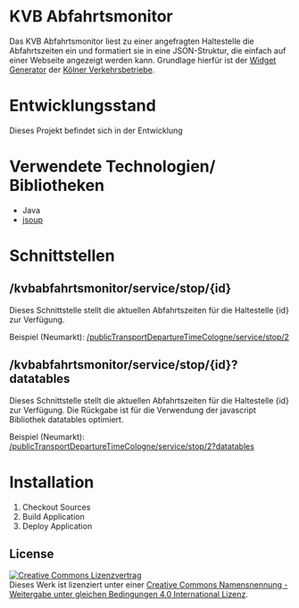 # KVB Abfahrtsmonitor

Das KVB Abfahrtsmonitor liest zu einer angefragten Haltestelle die Abfahrtszeiten ein und formatiert sie in eine JSON-Struktur, die einfach auf einer Webseite angezeigt werden kann. Grundlage hierfür ist der [Widget Generator](http://www.kvb-koeln.de/generator/) der [Kölner Verkehrsbetriebe](http://www.kvb-koeln.de/).

# Entwicklungsstand

Dieses Projekt befindet sich in der Entwicklung

# Verwendete Technologien/ Bibliotheken

- Java
- [jsoup](https://jsoup.org/)

# Schnittstellen

## /kvbabfahrtsmonitor/service/stop/{id}

Dieses Schnittstelle stellt die aktuellen Abfahrtszeiten für die Haltestelle {id} zur Verfügung.

Beispiel (Neumarkt):
[/publicTransportDepartureTimeCologne/service/stop/2](https://tom.cologne.codefor.de/publicTransportDepartureTimeCologne/service/stop/2)

## /kvbabfahrtsmonitor/service/stop/{id}?datatables

Dieses Schnittstelle stellt die aktuellen Abfahrtszeiten für die Haltestelle {id} zur Verfügung. Die Rückgabe ist für die Verwendung der javascript Bibliothek datatables optimiert.

Beispiel (Neumarkt):
[/publicTransportDepartureTimeCologne/service/stop/2?datatables](https://tom.cologne.codefor.de/publicTransportDepartureTimeCologne/service/stop/2?datatables)



# Installation

1. Checkout Sources
2. Build Application
3. Deploy Application

## License

<a rel="license" href="http://creativecommons.org/licenses/by-sa/4.0/"><img alt="Creative Commons Lizenzvertrag" style="border-width:0" src="https://i.creativecommons.org/l/by-sa/4.0/88x31.png" /></a><br />Dieses Werk ist lizenziert unter einer <a rel="license" href="http://creativecommons.org/licenses/by-sa/4.0/">Creative Commons Namensnennung - Weitergabe unter gleichen Bedingungen 4.0 International Lizenz</a>.
